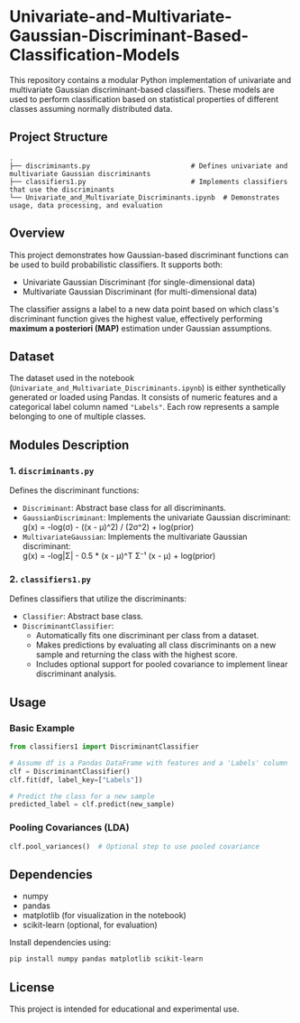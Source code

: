 # Univariate-and-Multivariate-Gaussian-Discriminant-Based-Classification-Models

This repository contains a modular Python implementation of univariate and multivariate Gaussian discriminant-based classifiers. These models are used to perform classification based on statistical properties of different classes assuming normally distributed data.

## Project Structure

```
.
├── discriminants.py                         # Defines univariate and multivariate Gaussian discriminants
├── classifiers1.py                          # Implements classifiers that use the discriminants
└── Univariate_and_Multivariate_Discriminants.ipynb  # Demonstrates usage, data processing, and evaluation
```

## Overview

This project demonstrates how Gaussian-based discriminant functions can be used to build probabilistic classifiers. It supports both:

- Univariate Gaussian Discriminant (for single-dimensional data)
- Multivariate Gaussian Discriminant (for multi-dimensional data)

The classifier assigns a label to a new data point based on which class's discriminant function gives the highest value, effectively performing **maximum a posteriori (MAP)** estimation under Gaussian assumptions.

## Dataset

The dataset used in the notebook (`Univariate_and_Multivariate_Discriminants.ipynb`) is either synthetically generated or loaded using Pandas. It consists of numeric features and a categorical label column named `"Labels"`. Each row represents a sample belonging to one of multiple classes.

## Modules Description

### 1. `discriminants.py`

Defines the discriminant functions:

- `Discriminant`: Abstract base class for all discriminants.
- `GaussianDiscriminant`: Implements the univariate Gaussian discriminant:
  \
  g(x) = -log(σ) - ((x - μ)^2) / (2σ^2) + log(prior)
- `MultivariateGaussian`: Implements the multivariate Gaussian discriminant:
  \
  g(x) = -log|Σ| - 0.5 * (x - μ)^T Σ⁻¹ (x - μ) + log(prior)

### 2. `classifiers1.py`

Defines classifiers that utilize the discriminants:

- `Classifier`: Abstract base class.
- `DiscriminantClassifier`: 
  - Automatically fits one discriminant per class from a dataset.
  - Makes predictions by evaluating all class discriminants on a new sample and returning the class with the highest score.
  - Includes optional support for pooled covariance to implement linear discriminant analysis.

## Usage

### Basic Example

```python
from classifiers1 import DiscriminantClassifier

# Assume df is a Pandas DataFrame with features and a 'Labels' column
clf = DiscriminantClassifier()
clf.fit(df, label_key=["Labels"])

# Predict the class for a new sample
predicted_label = clf.predict(new_sample)
```

### Pooling Covariances (LDA)

```python
clf.pool_variances()  # Optional step to use pooled covariance
```

## Dependencies

- numpy
- pandas
- matplotlib (for visualization in the notebook)
- scikit-learn (optional, for evaluation)

Install dependencies using:

```bash
pip install numpy pandas matplotlib scikit-learn
```

## License

This project is intended for educational and experimental use.
